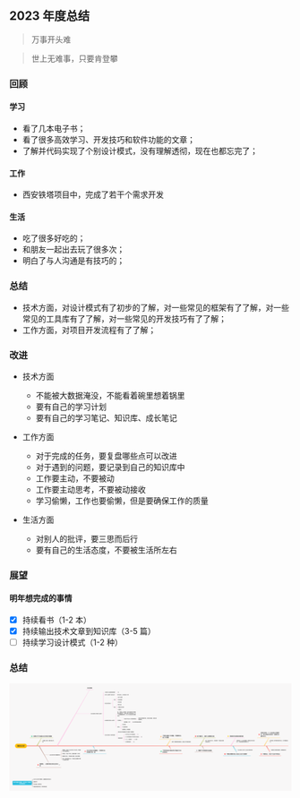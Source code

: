 ## 2023 年度总结

> 万事开头难

> 世上无难事，只要肯登攀

### 回顾

#### 学习

- 看了几本电子书；
- 看了很多高效学习、开发技巧和软件功能的文章；
- 了解并代码实现了个别设计模式，没有理解透彻，现在也都忘完了；

#### 工作

- 西安铁塔项目中，完成了若干个需求开发

#### 生活

- 吃了很多好吃的；
- 和朋友一起出去玩了很多次；
- 明白了与人沟通是有技巧的；

### 总结

- 技术方面，对设计模式有了初步的了解，对一些常见的框架有了了解，对一些常见的工具库有了了解，对一些常见的开发技巧有了了解；
- 工作方面，对项目开发流程有了了解；

### 改进

- 技术方面

  - 不能被大数据淹没，不能看着碗里想着锅里
  - 要有自己的学习计划
  - 要有自己的学习笔记、知识库、成长笔记

- 工作方面

  - 对于完成的任务，要复盘哪些点可以改进
  - 对于遇到的问题，要记录到自己的知识库中
  - 工作要主动，不要被动
  - 工作要主动思考，不要被动接收
  - 学习偷懒，工作也要偷懒，但是要确保工作的质量

- 生活方面
  - 对别人的批评，要三思而后行
  - 要有自己的生活态度，不要被生活所左右

### 展望

#### 明年想完成的事情

- [x] 持续看书（1-2 本）
- [x] 持续输出技术文章到知识库（3-5 篇）
- [ ] 持续学习设计模式（1-2 种）

### 总结

![我的23岁](2023_2026.assets/%E6%88%91%E7%9A%8423%E5%B2%81.png)
